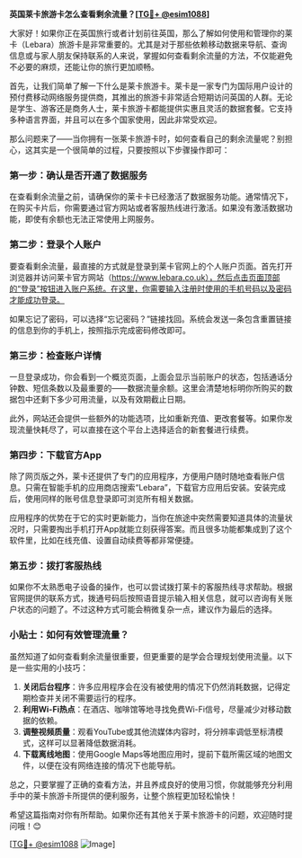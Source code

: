 **英国莱卡旅游卡怎么查看剩余流量？[[TG💪+ @esim1088](https://t.me/s/esim1088)]**

大家好！如果你正在英国旅行或者计划前往英国，那么了解如何使用和管理你的莱卡（Lebara）旅游卡是非常重要的。尤其是对于那些依赖移动数据来导航、查询信息或与家人朋友保持联系的人来说，掌握如何查看剩余流量的方法，不仅能避免不必要的麻烦，还能让你的旅行更加顺畅。

首先，让我们简单了解一下什么是莱卡旅游卡。莱卡是一家专门为国际用户设计的预付费移动网络服务提供商，其推出的旅游卡非常适合短期访问英国的人群。无论是学生、游客还是商务人士，莱卡旅游卡都能提供实惠且灵活的数据套餐。它支持多种语言界面，并且可以在多个国家使用，因此非常受欢迎。

那么问题来了——当你拥有一张莱卡旅游卡时，如何查看自己的剩余流量呢？别担心，这其实是一个很简单的过程，只要按照以下步骤操作即可：

### 第一步：确认是否开通了数据服务
在查看剩余流量之前，请确保你的莱卡卡已经激活了数据服务功能。通常情况下，在购买卡片后，你需要通过官方网站或者客服热线进行激活。如果没有激活数据功能，即使有余额也无法正常使用上网服务。

### 第二步：登录个人账户
要查看剩余流量，最直接的方式就是登录到莱卡官网上的个人账户页面。首先打开浏览器并访问莱卡官方网站（https://www.lebara.co.uk），然后点击页面顶部的“登录”按钮进入账户系统。在这里，你需要输入注册时使用的手机号码以及密码才能成功登录。

如果忘记了密码，可以选择“忘记密码？”链接找回。系统会发送一条包含重置链接的信息到你的手机上，按照指示完成密码修改即可。

### 第三步：检查账户详情
一旦登录成功，你会看到一个概览页面，上面会显示当前账户的状态，包括通话分钟数、短信条数以及最重要的——数据流量余额。这里会清楚地标明你所购买的数据包中还剩下多少可用流量，以及有效期截止日期。

此外，网站还会提供一些额外的功能选项，比如重新充值、更改套餐等。如果你发现流量快耗尽了，可以直接在这个平台上选择适合的新套餐进行续费。

### 第四步：下载官方App
除了网页版之外，莱卡还提供了专门的应用程序，方便用户随时随地查看账户信息。只需在智能手机的应用商店搜索“Lebara”，下载官方应用后安装。安装完成后，使用同样的账号信息登录即可浏览所有相关数据。

应用程序的优势在于它的实时更新能力，当你在旅途中突然需要知道具体的流量状况时，只需要掏出手机打开App就能立刻获得答案。而且很多功能都集成到了这个软件里，比如在线充值、设置自动续费等都非常便捷。

### 第五步：拨打客服热线
如果你不太熟悉电子设备的操作，也可以尝试拨打莱卡的客服热线寻求帮助。根据官网提供的联系方式，拨通号码后按照语音提示输入相关信息，就可以咨询有关账户状态的问题了。不过这种方式可能会稍微复杂一点，建议作为最后的选择。

### 小贴士：如何有效管理流量？
虽然知道了如何查看剩余流量很重要，但更重要的是学会合理规划使用流量。以下是一些实用的小技巧：
1. **关闭后台程序**：许多应用程序会在没有被使用的情况下仍然消耗数据，记得定期检查并关闭不需要运行的程序。
2. **利用Wi-Fi热点**：在酒店、咖啡馆等地寻找免费Wi-Fi信号，尽量减少对移动数据的依赖。
3. **调整视频质量**：观看YouTube或其他流媒体内容时，将分辨率调低至标清模式，这样可以显著降低数据消耗。
4. **下载离线地图**：使用Google Maps等地图应用时，提前下载所需区域的地图文件，以便在没有网络连接的情况下也能导航。

总之，只要掌握了正确的查看方法，并且养成良好的使用习惯，你就能够充分利用手中的莱卡旅游卡所提供的便利服务，让整个旅程更加轻松愉快！

希望这篇指南对你有所帮助。如果你还有其他关于莱卡旅游卡的问题，欢迎随时提问哦！😊

[[TG💪+ @esim1088](https://t.me/s/esim1088) ![Image](https://i.postimg.cc/4NQfJmqS/Snipaste-2025-05-13-00-14-12.png)]